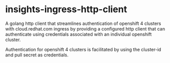 # insights-ingress-http-client

A golang http client that streamlines authentication of openshift 4 clusters
with cloud.redhat.com ingress by providing a configured http client that can
authenticate using credentials associated with an individual openshift cluster.

Authentication for openshift 4 clusters is facilitated by using the cluster-id and pull secret as credentials.
